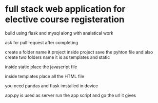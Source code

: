 # full stack web application for elective course registeration 

build using flask and mysql along with analatical work

ask for pull request after completing

create a folder name it project inside project save the pyhton file and also create two folders name it is as templates and static

inside static place the javascript file

inside templates place all the HTML file

you need pandas and flask imstalled in device

app.py is used as server run the app script and go the url it gives
